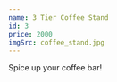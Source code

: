 ```yaml
---
name: 3 Tier Coffee Stand
id: 3
price: 2000
imgSrc: coffee_stand.jpg
---
```


Spice up your coffee bar!